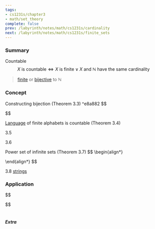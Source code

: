 ```yaml
---
tags:
- cs1231s/chapter3
- math/set_theory
complete: false
prev: /labyrinth/notes/math/cs1231s/cardinality
next: /labyrinth/notes/math/cs1231s/finite_sets
---
```


   

### Summary
Countable
$$
X\text{ is countable}\iff X\text{ is finite}\lor X \text{ and }\mathbb{N}\text{ have the same cardinality}  
$$
> [finite](/labyrinth/notes/math/cs1231s/cardinality#^a41c4b) or [bijective](/labyrinth/notes/math/cs1231s/cardinality#^695995) to $\mathbb{N}$

### Concept
Constructing bijection (Theorem 3.3) ^e8a882
$$

$$

[Language](/labyrinth/notes/math/cs1231s/strings#^f0c868) of finite alphabets is countable (Theorem 3.4)

3.5

3.6

Power set of infinite sets (Theorem 3.7)
$$
\begin{align*}

\end{align*}
$$

3.8 [strings](/labyrinth/notes/math/cs1231s/strings)

### Application
$$

$$

#

##### Extra

